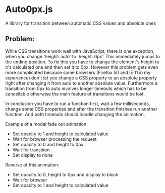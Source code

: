 # Auto0px.js
A library for transition between automatic CSS values and absolute ones               
## Problem:
  While CSS transitions work well with JavaScript, there is one exception; when
  you change 'height: auto' to 'height: 0px'. This immediately jumps to the
  ending position. To fix this you have to change the element's height to it's
  calculated one and then set it to 0px. However this problem gets even more
  complicated because some browsers (Firefox 50 and IE 11 in my experience)
  don't let you change a CSS property to an absolute property right after
  changing it from auto to another absolute value. Furthermore a transition from
  0px to auto involves longer timeouts which has to be cancellable otherwise the
  main feature of transitions would be lost.

  In conclusion you have to run a function first, wait a few milliseconds,
  change some CSS properties and after the transition finishes run another
  function. And both timeouts should handle changing the animation.

Example of a modal fade out animation:

  *  Set opacity to 1 and height to calculated value
  *  Wait for browser processing the request
  *  Set opacity to 0 and height to 0px
  *  Wait for transition
  *  Set display to none

Reverse of this animation:

  *  Set opacity to 0, height to 0px and display to block
  *  Wait for browser
  *  Set opacity to 1 and height to calculated value
